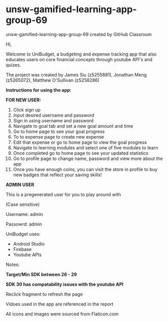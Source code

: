 # unsw-gamified-learning-app-group-69
unsw-gamified-learning-app-group-69 created by GitHub Classroom

Hi,

Welcome to UniBudget, a budgeting and expense tracking app that also educates users on core financial concepts through youtube API's and quizes.

The project was created by James Siu (z5255881),  Jonathan Meng (z5265072), Matthew O'Sullivan (z5258286)

**Instructions for using the app:**

**FOR NEW USER:**

1. Click sign up
2. Input desired username and password
3. Sign in using username and password
4. Navigate to goal tab and set a new goal amount and time
5. Go to home page to see your goal progress
6. To to expense page to create new expense
7. Edit that expense or go to home page to view the goal progress
8. Navigate to learning modules and select one of five modules to learn
9. Once completed go to home page to see your updated statistics
10. Go to profile page to change name, password and view more about the app
11. Once you have enough coins, you can visit the store in profile to buy new badges that reflect your saving skills!


**ADMIN USER**

This is a pregenerated user for you to play around with

(Case sensitive)

Username: admin 

Passowrd: admin


UniBudget uses:
- Android Studio
- Firebase 
- Youtube APIs

Notes:

**Target/Min SDK between 26 - 29**

**SDK 30 has compatability issues with the youtube API**

Reclick fragment to refresh the page

Vidoes used in the app are referenced in the report

All icons and images were sourced from Flaticon.com



